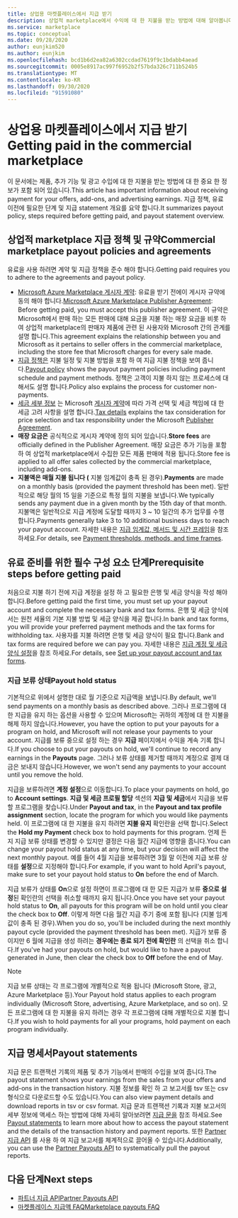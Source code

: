 ```yaml
---
title: 상업용 마켓플레이스에서 지급 받기
description: 상업적 marketplace에서 수익에 대 한 지불을 받는 방법에 대해 알아봅니다. Azure Marketplace.
ms.service: marketplace
ms.topic: conceptual
ms.date: 09/28/2020
author: eunjkim520
ms.author: eunjkim
ms.openlocfilehash: bcd1b6d2ea82a6302ccdad7619f9c1bdabb4aead
ms.sourcegitcommit: 0005e8917ac997f6952b2f57bda326c711b524b5
ms.translationtype: MT
ms.contentlocale: ko-KR
ms.lasthandoff: 09/30/2020
ms.locfileid: "91591080"
---
```

# <a name="getting-paid-in-the-commercial-marketplace"></a><span data-ttu-id="7e0a0-103">상업용 마켓플레이스에서 지급 받기</span><span class="sxs-lookup"><span data-stu-id="7e0a0-103">Getting paid in the commercial marketplace</span></span>

<span data-ttu-id="7e0a0-104">이 문서에는 제품, 추가 기능 및 광고 수입에 대 한 지불을 받는 방법에 대 한 중요 한 정보가 포함 되어 있습니다.</span><span class="sxs-lookup"><span data-stu-id="7e0a0-104">This article has important information about receiving payment for your offers, add-ons, and advertising earnings.</span></span> <span data-ttu-id="7e0a0-105">지급 정책, 유료 이전에 필요한 단계 및 지급 statement 개요를 요약 합니다.</span><span class="sxs-lookup"><span data-stu-id="7e0a0-105">It summarizes payout policy, steps required before getting paid, and payout statement overview.</span></span>

## <a name="commercial-marketplace-payout-policies-and-agreements"></a><span data-ttu-id="7e0a0-106">상업적 marketplace 지급 정책 및 규약</span><span class="sxs-lookup"><span data-stu-id="7e0a0-106">Commercial marketplace payout policies and agreements</span></span>

<span data-ttu-id="7e0a0-107">유료을 사용 하려면 계약 및 지급 정책을 준수 해야 합니다.</span><span class="sxs-lookup"><span data-stu-id="7e0a0-107">Getting paid requires you to adhere to the agreements and payout policy.</span></span>

- <span data-ttu-id="7e0a0-108">[Microsoft Azure Marketplace 게시자 계약](https://go.microsoft.com/fwlink/p/?LinkID=699560): 유료을 받기 전에이 게시자 규약에 동의 해야 합니다.</span><span class="sxs-lookup"><span data-stu-id="7e0a0-108">[Microsoft Azure Marketplace Publisher Agreement](https://go.microsoft.com/fwlink/p/?LinkID=699560):  Before getting paid, you must accept this publisher agreement.</span></span> <span data-ttu-id="7e0a0-109">이 규약은 Microsoft에서 판매 하는 모든 판매에 대해 요금을 지불 하는 매장 요금을 비롯 하 여 상업적 marketplace의 판매자 제품에 관련 된 사용자와 Microsoft 간의 관계를 설명 합니다.</span><span class="sxs-lookup"><span data-stu-id="7e0a0-109">This agreement explains the relationship between you and Microsoft as it pertains to seller offers in the commercial marketplace, including the store fee that Microsoft charges for every sale made.</span></span>
- <span data-ttu-id="7e0a0-110">[지급 정책은](payout-policy-details.md) 지불 일정 및 지불 방법을 포함 하 여 지급 지불 정책을 보여 줍니다.</span><span class="sxs-lookup"><span data-stu-id="7e0a0-110">[Payout policy](payout-policy-details.md) shows the payout payment policies including payment schedule and payment methods.</span></span> <span data-ttu-id="7e0a0-111">정책은 고객이 지불 하지 않는 프로세스에 대해서도 설명 합니다.</span><span class="sxs-lookup"><span data-stu-id="7e0a0-111">Policy also explains the process for customer non-payments.</span></span>
- <span data-ttu-id="7e0a0-112">[세금 세부 정보](tax-details-marketplace.md) 는 Microsoft [게시자 계약](https://go.microsoft.com/fwlink/p/?LinkID=699560)에 따라 가격 선택 및 세금 책임에 대 한 세금 고려 사항을 설명 합니다.</span><span class="sxs-lookup"><span data-stu-id="7e0a0-112">[Tax details](tax-details-marketplace.md) explains the tax consideration for price selection and tax responsibility under the Microsoft [Publisher Agreement](https://go.microsoft.com/fwlink/p/?LinkID=699560).</span></span>
- <span data-ttu-id="7e0a0-113">**매장 요금은** 공식적으로 게시자 계약에 정의 되어 있습니다.</span><span class="sxs-lookup"><span data-stu-id="7e0a0-113">**Store fees** are officially defined in the Publisher Agreement.</span></span> <span data-ttu-id="7e0a0-114">매장 요금은 추가 기능을 포함 하 여 상업적 marketplace에서 수집한 모든 제품 판매에 적용 됩니다.</span><span class="sxs-lookup"><span data-stu-id="7e0a0-114">Store fee is applied to all offer sales collected by the commercial marketplace, including add-ons.</span></span>
- <span data-ttu-id="7e0a0-115">**지불액은 매월 지불 됩니다 (** 지불 임계값이 충족 된 경우).</span><span class="sxs-lookup"><span data-stu-id="7e0a0-115">**Payments** are made on a monthly basis (provided the payment threshold has been met).</span></span> <span data-ttu-id="7e0a0-116">일반적으로 해당 월의 15 일을 기준으로 특정 월의 지불을 보냅니다.</span><span class="sxs-lookup"><span data-stu-id="7e0a0-116">We typically sends any payment due in a given month by the 15th day of that month.</span></span> <span data-ttu-id="7e0a0-117">지불액은 일반적으로 지급 계정에 도달할 때까지 3 ~ 10 일간의 추가 업무를 수행 합니다.</span><span class="sxs-lookup"><span data-stu-id="7e0a0-117">Payments generally take 3 to 10 additional business days to reach your payout account.</span></span> <span data-ttu-id="7e0a0-118">자세한 내용은 [지급 임계값, 메서드 및 시간 프레임](payment-thresholds-methods-timeframes.md)을 참조하세요.</span><span class="sxs-lookup"><span data-stu-id="7e0a0-118">For details, see [Payment thresholds, methods, and time frames](payment-thresholds-methods-timeframes.md).</span></span>

## <a name="prerequisite-steps-before-getting-paid"></a><span data-ttu-id="7e0a0-119">유료 준비를 위한 필수 구성 요소 단계</span><span class="sxs-lookup"><span data-stu-id="7e0a0-119">Prerequisite steps before getting paid</span></span>

<span data-ttu-id="7e0a0-120">처음으로 지불 하기 전에 지급 계정을 설정 하 고 필요한 은행 및 세금 양식을 작성 해야 합니다.</span><span class="sxs-lookup"><span data-stu-id="7e0a0-120">Before getting paid the first time, you must set up your payout account and complete the necessary bank and tax forms.</span></span> <span data-ttu-id="7e0a0-121">은행 및 세금 양식에서는 원천 세율의 기본 지불 방법 및 세금 양식을 제공 합니다.</span><span class="sxs-lookup"><span data-stu-id="7e0a0-121">In bank and tax forms, you will provide your preferred payment methods and the tax forms for withholding tax.</span></span> <span data-ttu-id="7e0a0-122">사용자를 지불 하려면 은행 및 세금 양식이 필요 합니다.</span><span class="sxs-lookup"><span data-stu-id="7e0a0-122">Bank and tax forms are required before we can pay you.</span></span> <span data-ttu-id="7e0a0-123">자세한 내용은 [지급 계정 및 세금 양식 설정](set-up-your-payout-account.md)을 참조 하세요.</span><span class="sxs-lookup"><span data-stu-id="7e0a0-123">For details, see [Set up your payout account and tax forms](set-up-your-payout-account.md).</span></span>

### <a name="payout-hold-status"></a><span data-ttu-id="7e0a0-124">지급 보류 상태</span><span class="sxs-lookup"><span data-stu-id="7e0a0-124">Payout hold status</span></span>

<span data-ttu-id="7e0a0-125">기본적으로 위에서 설명한 대로 월 기준으로 지급액을 보냅니다.</span><span class="sxs-lookup"><span data-stu-id="7e0a0-125">By default, we'll send payments on a monthly basis as described above.</span></span> <span data-ttu-id="7e0a0-126">그러나 프로그램에 대 한 지급을 유지 하는 옵션을 사용할 수 있으며 Microsoft는 귀하의 계정에 대 한 지불을 해제 하지 않습니다.</span><span class="sxs-lookup"><span data-stu-id="7e0a0-126">However, you have the option to put your payouts for a program on hold, and Microsoft will not release your payments to your account.</span></span> <span data-ttu-id="7e0a0-127">지급를 보류 중으로 설정 하는 경우 **지급** 페이지에서 수익을 계속 기록 합니다.</span><span class="sxs-lookup"><span data-stu-id="7e0a0-127">If you choose to put your payouts on hold, we'll continue to record any earnings in the **Payouts** page.</span></span> <span data-ttu-id="7e0a0-128">그러나 보류 상태를 제거할 때까지 계정으로 결제 대금은 보내지 않습니다.</span><span class="sxs-lookup"><span data-stu-id="7e0a0-128">However, we won't send any payments to your account until you remove the hold.</span></span>

<span data-ttu-id="7e0a0-129">지급을 보류하려면 **계정 설정**으로 이동합니다.</span><span class="sxs-lookup"><span data-stu-id="7e0a0-129">To place your payments on hold, go to **Account settings**.</span></span> <span data-ttu-id="7e0a0-130">**지급 및 세금 프로필 할당** 섹션의 **지급 및 세금**에서 지급을 보류할 프로그램을 찾습니다.</span><span class="sxs-lookup"><span data-stu-id="7e0a0-130">Under **Payout and tax**, in the **Payout and tax profile assignment** section, locate the program for which you would like payments held.</span></span> <span data-ttu-id="7e0a0-131">이 프로그램에 대 한 지불을 유지 하려면 **지불 유지** 확인란을 선택 합니다.</span><span class="sxs-lookup"><span data-stu-id="7e0a0-131">Select the **Hold my Payment** check box to hold payments for this program.</span></span> <span data-ttu-id="7e0a0-132">언제 든 지 지급 보류 상태를 변경할 수 있지만 결정은 다음 월간 지급에 영향을 줍니다.</span><span class="sxs-lookup"><span data-stu-id="7e0a0-132">You can change your payout hold status at any time, but your decision will affect the next monthly payout.</span></span> <span data-ttu-id="7e0a0-133">예를 들어 4월 지급을 보류하려면 3월 말 이전에 지급 보류 상태를 **설정**으로 지정해야 합니다.</span><span class="sxs-lookup"><span data-stu-id="7e0a0-133">For example, if you want to hold April's payout, make sure to set your payout hold status to **On** before the end of March.</span></span>

<span data-ttu-id="7e0a0-134">지급 보류가 상태를 **On**으로 설정 하면이 프로그램에 대 한 모든 지급가 보류 **중으로 설정**된 확인란의 선택을 취소할 때까지 유지 됩니다.</span><span class="sxs-lookup"><span data-stu-id="7e0a0-134">Once you have set your payout hold status to **On**, all payouts for this program will be on hold until you clear the check box to **Off**.</span></span> <span data-ttu-id="7e0a0-135">이렇게 하면 다음 월간 지급 주기 중에 포함 됩니다 (지불 임계값이 충족 된 경우).</span><span class="sxs-lookup"><span data-stu-id="7e0a0-135">When you do so, you'll be included during the next monthly payout cycle (provided the payment threshold has been met).</span></span> <span data-ttu-id="7e0a0-136">지급가 보류 중이지만 6 월에 지급을 생성 하려는 **경우에는 종료 되기 전에 확인란** 의 선택을 취소 합니다.</span><span class="sxs-lookup"><span data-stu-id="7e0a0-136">If you've had your payouts on hold, but would like to have a payout generated in June, then clear the check box to **Off** before the end of May.</span></span>

>[!Note]
> <span data-ttu-id="7e0a0-137">지급 보류 상태는 각 프로그램에 개별적으로 적용 됩니다 (Microsoft Store, 광고, Azure Marketplace 등).</span><span class="sxs-lookup"><span data-stu-id="7e0a0-137">Your Payout hold status applies to each program individually (Microsoft Store, advertising, Azure Marketplace, and so on).</span></span> <span data-ttu-id="7e0a0-138">모든 프로그램에 대 한 지불을 유지 하려는 경우 각 프로그램에 대해 개별적으로 지불 합니다.</span><span class="sxs-lookup"><span data-stu-id="7e0a0-138">If you wish to hold payments for all your programs, hold payment on each program individually.</span></span>

## <a name="payout-statements"></a><span data-ttu-id="7e0a0-139">지급 명세서</span><span class="sxs-lookup"><span data-stu-id="7e0a0-139">Payout statements</span></span>

<span data-ttu-id="7e0a0-140">지급 문은 트랜잭션 기록의 제품 및 추가 기능에서 판매의 수입을 보여 줍니다.</span><span class="sxs-lookup"><span data-stu-id="7e0a0-140">The payout statement shows your earnings from the sales from your offers and add-ons in the transaction history.</span></span> <span data-ttu-id="7e0a0-141">지불 정보를 확인 하 고 보고서를 tsv 또는 csv 형식으로 다운로드할 수도 있습니다.</span><span class="sxs-lookup"><span data-stu-id="7e0a0-141">You can also view payment details and download reports in tsv or csv format.</span></span> <span data-ttu-id="7e0a0-142">지급 문과 트랜잭션 기록과 지불 보고서의 세부 정보에 액세스 하는 방법에 대해 자세히 알아보려면 [지급 문을](payout-statement.md) 참조 하세요.</span><span class="sxs-lookup"><span data-stu-id="7e0a0-142">See [Payout statements](payout-statement.md) to learn more about how to access the payout statement and the details of the transaction history and payment reports.</span></span> <span data-ttu-id="7e0a0-143">또한 [Partner 지급 API](https://apidocs.microsoft.com/services/partnerpayouts) 를 사용 하 여 지급 보고서를 체계적으로 끌어올 수 있습니다.</span><span class="sxs-lookup"><span data-stu-id="7e0a0-143">Additionally, you can use the [Partner Payouts API](https://apidocs.microsoft.com/services/partnerpayouts) to systematically pull the payout reports.</span></span>

## <a name="next-steps"></a><span data-ttu-id="7e0a0-144">다음 단계</span><span class="sxs-lookup"><span data-stu-id="7e0a0-144">Next steps</span></span>

- [<span data-ttu-id="7e0a0-145">파트너 지급 API</span><span class="sxs-lookup"><span data-stu-id="7e0a0-145">Partner Payouts API</span></span>](https://apidocs.microsoft.com/services/partnerpayouts)
- [<span data-ttu-id="7e0a0-146">마켓플레이스 지급액 FAQ</span><span class="sxs-lookup"><span data-stu-id="7e0a0-146">Marketplace payouts FAQ</span></span>](payout-faq.md)
